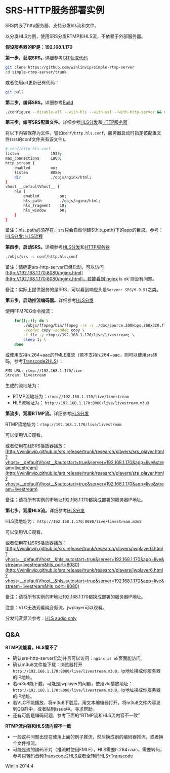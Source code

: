 # SRS-HTTP服务部署实例

SRS内嵌了http服务器，支持分发hls流和文件。

以分发HLS为例，使用SRS分发RTMP和HLS流，不依赖于外部服务器。

<strong>假设服务器的IP是：192.168.1.170</strong>

<strong>第一步，获取SRS。</strong>详细参考[GIT获取代码](https://github.com/winlinvip/simple-rtmp-server/wiki/Git)

```bash
git clone https://github.com/winlinvip/simple-rtmp-server
cd simple-rtmp-server/trunk
```

或者使用git更新已有代码：

```bash
git pull
```

<strong>第二步，编译SRS。</strong>详细参考[Build](https://github.com/winlinvip/simple-rtmp-server/wiki/Build)

```bash
./configure --disable-all --with-hls --with-ssl --with-http-server && make
```

<strong>第三步，编写SRS配置文件。</strong>详细参考[HLS分发](https://github.com/winlinvip/simple-rtmp-server/wiki/DeliveryHLS)和[HTTP服务器](https://github.com/winlinvip/simple-rtmp-server/wiki/HTTPServer)

将以下内容保存为文件，譬如`conf/http.hls.conf`，服务器启动时指定该配置文件(srs的conf文件夹有该文件)。

```bash
# conf/http.hls.conf
listen              1935;
max_connections     1000;
http_stream {
    enabled         on;
    listen          8080;
    dir             ./objs/nginx/html;
}
vhost __defaultVhost__ {
    hls {
        enabled         on;
        hls_path        ./objs/nginx/html;
        hls_fragment    10;
        hls_window      60;
    }
}
```

备注：hls_path必须存在，srs只会自动创建${hls_path}下的app的目录。参考：[HLS分发: HLS流程](https://github.com/winlinvip/simple-rtmp-server/wiki/DeliveryHLS#hls%E6%B5%81%E7%A8%8B)

<strong>第四步，启动SRS。</strong>详细参考[HLS分发](https://github.com/winlinvip/simple-rtmp-server/wiki/DeliveryHLS)和[HTTP服务器](https://github.com/winlinvip/simple-rtmp-server/wiki/HTTPServer)

```bash
./objs/srs -c conf/http.hls.conf
```

备注：请确定srs-http-server已经启动，可以访问[http://192.168.1.170:8080/nginx.html](http://192.168.1.170:8080/nginx.html)，若能看到`nginx is ok`则没有问题。

备注：实际上提供服务的是SRS，可以看到响应头是`Server: SRS/0.9.51`之类。

<strong>第五步，启动推流编码器。</strong>详细参考[HLS分发](https://github.com/winlinvip/simple-rtmp-server/wiki/DeliveryHLS)

使用FFMPEG命令推流：

```bash
    for((;;)); do \
        ./objs/ffmpeg/bin/ffmpeg -re -i ./doc/source.200kbps.768x320.flv \
        -vcodec copy -acodec copy \
        -f flv -y rtmp://192.168.1.170/live/livestream; \
        sleep 1; \
    done
```

或使用支持h.264+aac的FMLE推流（若不支持h.264+aac，则可以使用srs转码，参考[Transcode2HLS](https://github.com/winlinvip/simple-rtmp-server/wiki/SampleTranscode2HLS)）：

```bash
FMS URL: rtmp://192.168.1.170/live
Stream: livestream
```

生成的流地址为：
* RTMP流地址为：`rtmp://192.168.1.170/live/livestream`
* HLS流地址为： `http://192.168.1.170:8080/live/livestream.m3u8`

<strong>第流步，观看RTMP流。</strong>详细参考[HLS分发](https://github.com/winlinvip/simple-rtmp-server/wiki/DeliveryHLS)

RTMP流地址为：`rtmp://192.168.1.170/live/livestream`

可以使用VLC观看。

或者使用在线SRS播放器播放：[http://winlinvip.github.io/srs.release/trunk/research/players/srs_player.html?vhost=__defaultVhost__&autostart=true&server=192.168.1.170&app=live&stream=livestream](http://winlinvip.github.io/srs.release/trunk/research/players/srs_player.html?vhost=__defaultVhost__&autostart=true&server=192.168.1.170&app=live&stream=livestream)

备注：请将所有实例的IP地址192.168.1.170都换成部署的服务器IP地址。

<strong>第七步，观看HLS流。</strong>详细参考[HLS分发](https://github.com/winlinvip/simple-rtmp-server/wiki/DeliveryHLS)

HLS流地址为： `http://192.168.1.170:8080/live/livestream.m3u8`

可以使用VLC观看。

或者使用在线SRS播放器播放：[http://winlinvip.github.io/srs.release/trunk/research/players/jwplayer6.html?vhost=__defaultVhost__&hls_autostart=true&server=192.168.1.170&app=live&stream=livestream&hls_port=8080](http://winlinvip.github.io/srs.release/trunk/research/players/jwplayer6.html?vhost=__defaultVhost__&hls_autostart=true&server=192.168.1.170&app=live&stream=livestream&hls_port=8080)

备注：请将所有实例的IP地址192.168.1.170都换成部署的服务器IP地址。

注意：VLC无法观看纯音频流，jwplayer可以观看。

分发纯音频流参考：[HLS audio only](https://github.com/winlinvip/simple-rtmp-server/wiki/DeliveryHLS#hlsaudioonly)

## Q&A

<strong>RTMP流能看，HLS看不了</strong>
* 确认srs-http-server启动并且可以访问：`nginx is ok`页面能访问。
* 确认m3u8文件能下载：浏览器打开`http://192.168.1.170:8080/live/livestream.m3u8`，ip地址换成你服务器的IP地址。
* 若m3u8能下载，可能是jwplayer的问题，使用vlc播放地址：`http://192.168.1.170:8080/live/livestream.m3u8`，ip地址换成你服务器的IP地址。
* 若VLC不能播放，将m3u8下载后，用文本编辑器打开，将m3u8文件内容发到QQ群中，或者贴到issue中。寻求帮助。
* 还有可能是编码问题，参考下面的“RTMP流和HLS流内容不一致”

<strong>RTMP流内容和HLS流内容不一致</strong>
* 一般这种问题出现在使用上面的例子推流，然后换成别的编码器推流，或者换个文件推流。
* 可能是流的编码不对（推流时使用FMLE），HLS需要h.264+aac，需要转码，参考只转码音频[Transcode2HLS](https://github.com/winlinvip/simple-rtmp-server/wiki/SampleTranscode2HLS)或者全转码[HLS+Transcode](https://github.com/winlinvip/simple-rtmp-server/wiki/DeliveryHLS#wiki-hls%E5%92%8Ctranscode)

Winlin 2014.4